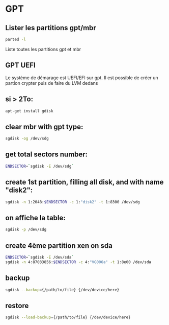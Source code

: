 # GPT

## Lister les partitions gpt/mbr
```bash
parted -l
```
Liste toutes les partitions gpt et mbr

## GPT UEFI
Le système de démarage est UEFI/EFI sur gpt.
Il est possible de créer un partion crypter puis de faire du LVM dedans

## si > 2To:
```bash
apt-get install gdisk
```
## clear mbr with gpt type:
```bash
sgdisk -og /dev/sdg
```

## get total sectors number:
```bash
ENDSECTOR=`sgdisk -E /dev/sdg`
```

## create 1st partition, filling all disk, and with name "disk2":
```bash
sgdisk -n 1:2048:$ENDSECTOR -c 1:"disk2" -t 1:8300 /dev/sdg
```

## on affiche la table:
```bash
sgdisk -p /dev/sdg
```

## create 4ème partition xen on sda
```bash
ENDSECTOR=`sgdisk -E /dev/sda`
sgdisk -n 4:87033856:$ENDSECTOR -c 4:"VG006a" -t 1:8e00 /dev/sda
```

## backup
```bash
sgdisk --backup={/path/to/file} {/dev/device/here}
```

## restore
```bash
sgdisk --load-backup={/path/to/file} {/dev/device/here}
```

